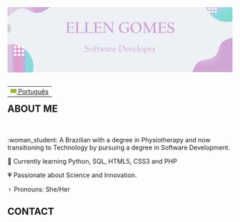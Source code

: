 <img src="images/banner.png"></img>
<table align="right">
 <tr><td><a href="README_pt.md"><img src="images/br-flag.png" height="13"> Português</a></td></tr>
</table>
<br>
<h2>  ABOUT ME </h2>
<br>
<p>
:woman_student:    A Brazilian with a degree in Physiotherapy and now transitioning to Technology by pursuing a degree in Software Development. 
 
:open_book:    Currently learning Python, SQL, HTML5, CSS3 and PHP
 
:heartpulse:    Passionate about Science and Innovation.

:female_sign:    Pronouns:  She/Her
</p>
<h2>  CONTACT </h2>
<br>


